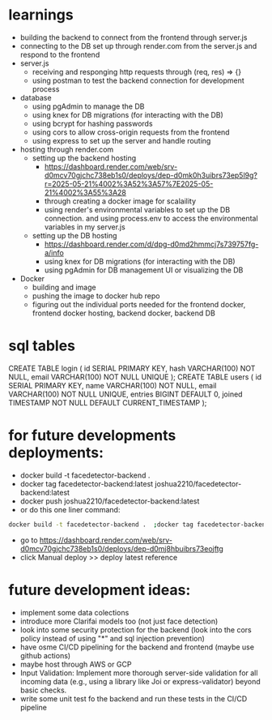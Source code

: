 # learnings
- building the backend to connect from the frontend through server.js
- connecting to the DB set up through render.com from the server.js and respond to the frontend
- server.js
    - receiving and responging http requests through (req, res) => {} 
    - using postman to test the backend connection for development process
- database
    - using pgAdmin to manage the DB
    - using knex for DB migrations (for interacting with the DB)
    - using bcrypt for hashing passwords
    - using cors to allow cross-origin requests from the frontend
    - using express to set up the server and handle routing
- hosting through render.com
    - setting up the backend hosting
        - https://dashboard.render.com/web/srv-d0mcv70gjchc738eb1s0/deploys/dep-d0mk0h3uibrs73ep5l9g?r=2025-05-21%4002%3A52%3A57%7E2025-05-21%4002%3A55%3A28
        - through creating a docker image for scalaility
        - using render's environmental variables to set up the DB connection. and using process.env to access the environmental variables in my server.js
    - setting up the DB hosting
        - https://dashboard.render.com/d/dpg-d0md2hmmcj7s739757fg-a/info
        - using knex for DB migrations (for interacting with the DB)
        - using pgAdmin for DB management UI or visualizing the DB
- Docker
    - building and image 
    - pushing the image to docker hub repo
    - figuring out the individual ports needed for the frontend docker, frontend docker hosting, backend docker, backend DB
    
# sql tables
CREATE TABLE login (
    id SERIAL PRIMARY KEY,
    hash VARCHAR(100) NOT NULL,
    email VARCHAR(100) NOT NULL UNIQUE
);
CREATE TABLE users (
    id SERIAL PRIMARY KEY,
    name VARCHAR(100) NOT NULL,
    email VARCHAR(100) NOT NULL UNIQUE,
    entries BIGINT DEFAULT 0,
    joined TIMESTAMP NOT NULL DEFAULT CURRENT_TIMESTAMP
);

# for future developments deployments:
- docker build -t facedetector-backend .
- docker tag facedetector-backend:latest joshua2210/facedetector-backend:latest
- docker push joshua2210/facedetector-backend:latest
- or do this one liner command:
```bash
docker build -t facedetector-backend .  ;docker tag facedetector-backend:latest joshua2210/facedetector-backend:latest;docker push joshua2210/facedetector-backend:latest;
```
- go to https://dashboard.render.com/web/srv-d0mcv70gjchc738eb1s0/deploys/dep-d0mj8hbuibrs73eojftg
- click Manual deploy >> deploy latest reference

# future development ideas:
- implement some data colections
- introduce more Clarifai models too (not just face detection)
- look into some security protection for the backend (look into the cors policy instead of using "*" and sql injection prevention)
- have osme CI/CD pipelining for the backend and frontend (maybe use github actions)
- maybe host through AWS or GCP
- Input Validation: Implement more thorough server-side validation for all incoming data (e.g., using a library like Joi or express-validator) beyond basic checks.
- write some unit test fo the backend and run these tests in the CI/CD pipeline